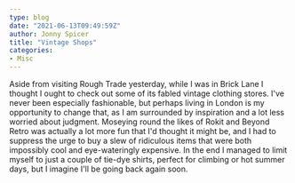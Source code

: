 ```yaml
---
type: blog
date: "2021-06-13T09:49:59Z"
author: Jonny Spicer
title: "Vintage Shops"
categories:
- Misc
---
```

Aside from visiting Rough Trade yesterday, while I was in Brick Lane I thought I ought to check out some of its fabled vintage clothing stores. I've never
been especially fashionable, but perhaps living in London is my opportunity to change that, as I am surrounded by inspiration and a lot less worried about
judgment. Moseying round the likes of Rokit and Beyond Retro was actually a lot more fun that I'd thought it might be, and I had to suppress the urge to
buy a slew of ridiculous items that were both impossibly cool and eye-wateringly expensive. In the end I managed to limit myself to just a couple of tie-dye
shirts, perfect for climbing or hot summer days, but I imagine I'll be going back again soon.
